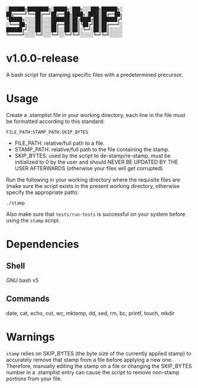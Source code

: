 ```
░██████╗████████╗░█████╗░███╗░░░███╗██████╗░
██╔════╝╚══██╔══╝██╔══██╗████╗░████║██╔══██╗
╚█████╗░░░░██║░░░███████║██╔████╔██║██████╔╝
░╚═══██╗░░░██║░░░██╔══██║██║╚██╔╝██║██╔═══╝░
██████╔╝░░░██║░░░██║░░██║██║░╚═╝░██║██║░░░░░
╚═════╝░░░░╚═╝░░░╚═╝░░╚═╝╚═╝░░░░░╚═╝╚═╝░░░░░
```
# v1.0.0-release
A bash script for stamping specific files with a predetermined precursor.
# Usage
Create a .stamplist file in your working directory, each line in the file must be formatted according to this standard:
```
FILE_PATH:STAMP_PATH:SKIP_BYTES
```
* FILE_PATH: relative/full path to a file.
* STAMP_PATH: relative/full path to the file containing the stamp.
* SKIP_BYTES: used by the script to de-stamp/re-stamp, must be initialized to 0 by the user and should NEVER BE UPDATED BY THE USER AFTERWARDS (otherwise your files will get corrupted).

Run the following in your working directory where the requisite files are (make sure the script exists in the present working directory, otherwise specify the appropriate path):
```
./stamp
```
Also make sure that `tests/run-tests` is successful on your system before using the `stamp` script.
# Dependencies
## Shell
GNU bash v5
## Commands
date, cat, echo, cut, wc, mktemp, dd, sed, rm, bc, printf, touch, mkdir
# Warnings
`stamp` relies on SKIP_BYTES (the byte size of the currently applied stamp) to accurately remove that stamp from a file before applying a new one. Therefore, manually editing the stamp on a file or changing the SKIP_BYTES number in a .stamplist entry can cause the script to remove non-stamp portions from your file.
